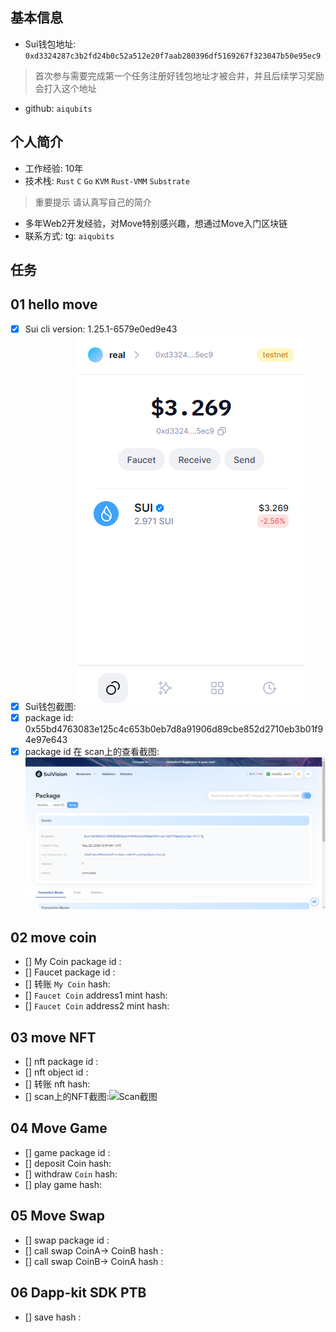 ## 基本信息
- Sui钱包地址: `0xd3324287c3b2fd24b0c52a512e20f7aab280396df5169267f323047b50e95ec9`
> 首次参与需要完成第一个任务注册好钱包地址才被合并，并且后续学习奖励会打入这个地址
- github: `aiqubits`

## 个人简介
- 工作经验: 10年
- 技术栈: `Rust` `C` `Go` `KVM` `Rust-VMM` `Substrate`
> 重要提示 请认真写自己的简介
- 多年Web2开发经验，对Move特别感兴趣，想通过Move入门区块链
- 联系方式: tg: `aiqubits` 

## 任务

##   01 hello move  
- [x] Sui cli version: 1.25.1-6579e0ed9e43
- [x] Sui钱包截图: ![Sui钱包截图](./images/wallet.jpg)
- [x] package id: 0x55bd4763083e125c4c653b0eb7d8a91906d89cbe852d2710eb3b01f94e97e643
- [x] package id 在 scan上的查看截图:![Scan截图](./images/hello-package-id.jpg)

##   02 move coin
- [] My Coin package id : 
- [] Faucet package id : 
- [] 转账 `My Coin` hash:
- [] `Faucet Coin` address1 mint hash:
- [] `Faucet Coin` address2 mint hash:

##   03 move NFT
- [] nft package id :
- [] nft object id : 
- [] 转账 nft  hash:
- [] scan上的NFT截图:![Scan截图](./images/你的图片地址)

##   04 Move Game
- [] game package id :
- [] deposit Coin hash:
- [] withdraw `Coin` hash:
- [] play game hash:

##   05 Move Swap
- [] swap package id :
- [] call swap CoinA-> CoinB  hash :
- [] call swap CoinB-> CoinA  hash :

##   06 Dapp-kit SDK PTB
- [] save hash :
